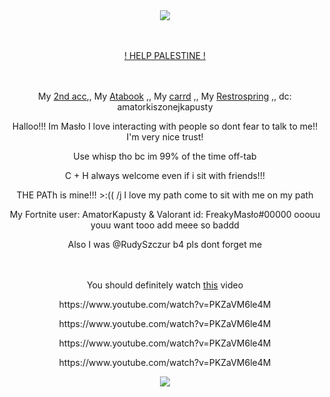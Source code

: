 <div align="center">

ㅤㅤㅤㅤ<p>  ![](https://komarev.com/ghpvc/?username=RudySzczur&label=views&color=cc8706) <p/>
</div>

<div align="center">

ㅤㅤㅤㅤ<p>  [! HELP PALESTINE !](https://arab.org/click-to-help/palestine/) <p/>
</div>


<div align="center">

ㅤㅤㅤㅤ<p> My [2nd acc](https://github.com/MasloWybuchowe),, My [Atabook](https://maslo.atabook.org) ,, My [ carrd](https://masllo.carrd.co) ,, My [Restrospring](https://retrospring.net/@Maslo) ,, dc: amatorkiszonejkapusty <p/>
<p> Halloo!!! Im Masło I love interacting with people so dont fear to talk to me!! I'm very nice trust!</p>
<p>Use whisp tho bc im 99% of the time off-tab</p>
<p>C + H always welcome even if i sit with friends!!!</p>
<p>THE PATh is mine!!! >:(( /j I love my path come to sit with me on my path</p>
<p>My Fortnite user: AmatorKapusty & Valorant id: FreakyMasło#00000 ooouu youu want tooo add meee so baddd</p>
<p>Also I was @RudySzczur b4 pls dont forget me</p>

<div align="center">

ㅤㅤㅤㅤ<p> You should definitely watch [this](https://www.youtube.com/watch?v=PKZaVM6le4M) video <p/>
<p>https://www.youtube.com/watch?v=PKZaVM6le4M<p/>
<p>https://www.youtube.com/watch?v=PKZaVM6le4M<p/>
<p>https://www.youtube.com/watch?v=PKZaVM6le4M<p/>
<p>https://www.youtube.com/watch?v=PKZaVM6le4M<p/>
<img src="https://media.discordapp.net/attachments/1256979875953115158/1275137248802902069/image.png?ex=66c4cb9b&is=66c37a1b&hm=e1123d3766005167891954f8d388a0ff3394def67f241b11887c2215ba10f80d&=&format=webp&quality=lossless&width=1440&height=536">

</div>
